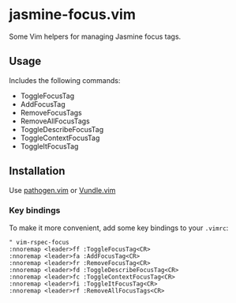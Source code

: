 jasmine-focus.vim
===============

Some Vim helpers for managing Jasmine focus tags.

## Usage

Includes the following commands:

* ToggleFocusTag
* AddFocusTag
* RemoveFocusTags
* RemoveAllFocusTags
* ToggleDescribeFocusTag
* ToggleContextFocusTag
* ToggleItFocusTag

## Installation

Use [pathogen.vim](https://github.com/tpope/vim-pathogen) or [Vundle.vim](https://github.com/gmarik/Vundle.vim)

### Key bindings
To make it more convenient, add some key bindings to your `.vimrc`:

    " vim-rspec-focus
    :nnoremap <leader>ff :ToggleFocusTag<CR>
    :nnoremap <leader>fa :AddFocusTag<CR>
    :nnoremap <leader>fr :RemoveFocusTag<CR>
    :nnoremap <leader>fd :ToggleDescribeFocusTag<CR>
    :nnoremap <leader>fc :ToggleContextFocusTag<CR>
    :nnoremap <leader>fi :ToggleItFocusTag<CR>
    :nnoremap <leader>rf :RemoveAllFocusTags<CR>

